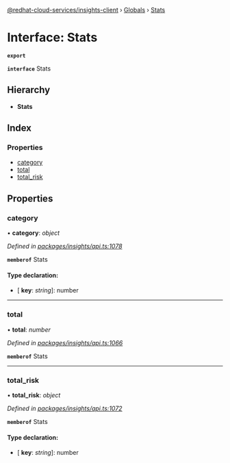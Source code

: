 [@redhat-cloud-services/insights-client](../README.md) › [Globals](../globals.md) › [Stats](stats.md)

# Interface: Stats

**`export`** 

**`interface`** Stats

## Hierarchy

* **Stats**

## Index

### Properties

* [category](stats.md#category)
* [total](stats.md#total)
* [total_risk](stats.md#total_risk)

## Properties

###  category

• **category**: *object*

*Defined in [packages/insights/api.ts:1078](https://github.com/RedHatInsights/javascript-clients/blob/master/packages/insights/api.ts#L1078)*

**`memberof`** Stats

#### Type declaration:

* \[ **key**: *string*\]: number

___

###  total

• **total**: *number*

*Defined in [packages/insights/api.ts:1066](https://github.com/RedHatInsights/javascript-clients/blob/master/packages/insights/api.ts#L1066)*

**`memberof`** Stats

___

###  total_risk

• **total_risk**: *object*

*Defined in [packages/insights/api.ts:1072](https://github.com/RedHatInsights/javascript-clients/blob/master/packages/insights/api.ts#L1072)*

**`memberof`** Stats

#### Type declaration:

* \[ **key**: *string*\]: number
